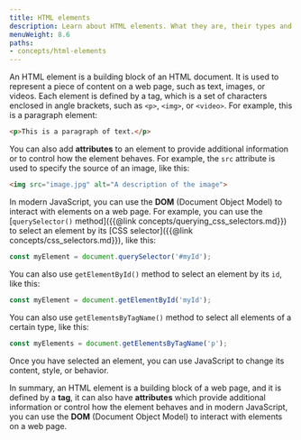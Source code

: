 ```yaml
---
title: HTML elements
description: Learn about HTML elements. What they are, their types and how to work with them in a browser environment using JavaScript.
menuWeight: 8.6
paths:
- concepts/html-elements
---
```


An HTML element is a building block of an HTML document. It is used to represent a piece of content on a web page, such as text, images, or videos. Each element is defined by a tag, which is a set of characters enclosed in angle brackets, such as `<p>`, `<img>`, or `<video>`. For example, this is a paragraph element:

```html
<p>This is a paragraph of text.</p>
```

You can also add **attributes** to an element to provide additional information or to control how the element behaves. For example, the `src` attribute is used to specify the source of an image, like this:

```html
<img src="image.jpg" alt="A description of the image">
```

In modern JavaScript, you can use the **DOM** (Document Object Model) to interact with elements on a web page. For example, you can use the [`querySelector()` method]({{@link concepts/querying_css_selectors.md}}) to select an element by its [CSS selector]({{@link concepts/css_selectors.md}}), like this:

```javascript
const myElement = document.querySelector('#myId');
```

You can also use `getElementById()` method to select an element by its `id`, like this:

```javascript
const myElement = document.getElementById('myId');
```

You can also use `getElementsByTagName()` method to select all elements of a certain type, like this:

```javascript
const myElements = document.getElementsByTagName('p');
```

Once you have selected an element, you can use JavaScript to change its content, style, or behavior.

In summary, an HTML element is a building block of a web page, and it is defined by a **tag**, it can also have **attributes** which provide additional information or control how the element behaves and in modern JavaScript, you can use the **DOM** (Document Object Model) to interact with elements on a web page.
